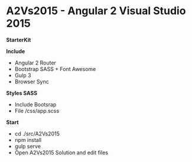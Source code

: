 # A2Vs2015 - Angular 2 Visual Studio 2015

**StarterKit**

**Include**
* Angular 2 Router
* Bootstrap SASS + Font Awesome
* Gulp 3
* Browser Sync

**Styles SASS**
* Include Bootsrap
* File /css/app.scss

**Start**
* cd ./src/A2Vs2015
* npm install
* gulp serve
* Open A2Vs2015 Solution and edit files
